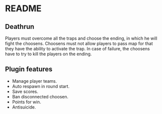 # README

## Deathrun
Players must overcome all the traps and choose the ending, in which he will fight the choosens. 
Choosens must not allow players to pass map for that they have the ability to activate the trap. In case of failure, the choosens have to try to kill the players on the ending.

## Plugin features
- Manage player teams.
- Auto respawn in round start.
- Save scores.
- Ban disconnected choosen.
- Points for win.
- Antisuicide.
